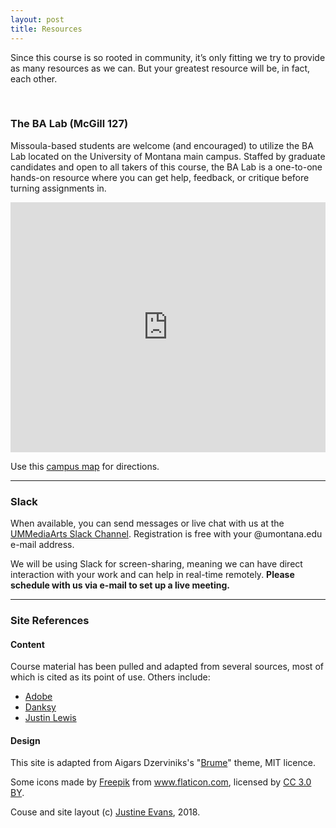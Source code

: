 ```yaml
---
layout: post
title: Resources
---
```

Since this course is so rooted in community, it’s only fitting we try to provide as many resources as we can. But your greatest resource will be, in fact, each other.

<br />

### The BA Lab (McGill 127)
Missoula-based students are welcome (and encouraged) to utilize the BA Lab located on the University of Montana main campus. Staffed by graduate candidates and open to all takers of this course, the BA Lab is a one-to-one hands-on resource where you can get help, feedback, or critique before turning assignments in.

<iframe src="https://calendar.google.com/calendar/embed?mode=WEEK&amp;src=1s1tnc56cnjncqhreim65b7pi0%40group.calendar.google.com&amp;ctz=America/Denver" frameborder="0" scrolling="no" allowfullscreen="" style="width: 100%; height: 400px; background-color: #F5F5F5;"></iframe>

Use this [campus map](https://map.umt.edu/place/48#18/46.86242/-113.98363) for directions.


<hr>


### Slack
When available, you can send messages or live chat with us at the [UMMediaArts Slack Channel](http://mediaarts.slack.com/). Registration is free with your @umontana.edu e-mail address.

We will be using Slack for screen-sharing, meaning we can have direct interaction with your work and can help in real-time remotely. **Please schedule with us via e-mail to set up a live meeting.**


<hr>


### Site References
#### Content
Course material has been pulled and adapted from several sources, most of which is cited as its point of use. Others include:
- [Adobe](http://www.adobe.com/creativecloud.html)
- [Danksy](http://www.adobe.com/creativecloud.html)
- [Justin Lewis](http://www.seazenstudio.com/home/)

#### Design
This site is adapted from Aigars Dzerviniks's "[Brume](https://github.com/aigarsdz/brume)" theme, MIT licence.

Some icons made by <a href="http://www.freepik.com" title="Freepik">Freepik</a> from <a href="https://www.flaticon.com/" title="Flaticon">www.flaticon.com</a>, licensed by <a href="http://creativecommons.org/licenses/by/3.0/" title="Creative Commons BY 3.0" target="_blank">CC 3.0 BY</a>.

Couse and site layout (c) [Justine Evans](mailto:justine.evans@umontana.edu), 2018.
